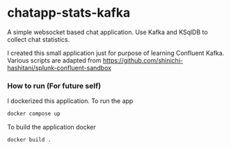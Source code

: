 # chatapp-stats-kafka
A simple websocket based chat application.
Use Kafka and KSqlDB to collect chat statistics.

I created this small application just for purpose of learning Confluent Kafka.
Various scripts are adapted from https://github.com/shinichi-hashitani/splunk-confluent-sandbox

### How to run (For future self)
I dockerized this application. To run the app

```bash
docker compose up
```

To build the application docker

```bash
docker build .
```
